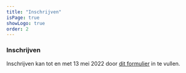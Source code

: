 ```yaml
---
title: "Inschrijven"
isPage: true
showLogo: true
order: 2
---
```


### Inschrijven
Inschrijven kan tot en met 13 mei 2022 door <a href="https://forms.gle/zzWfGbVwHfLvAqTk7" target="_blank">dit formulier</a> in te vullen.

